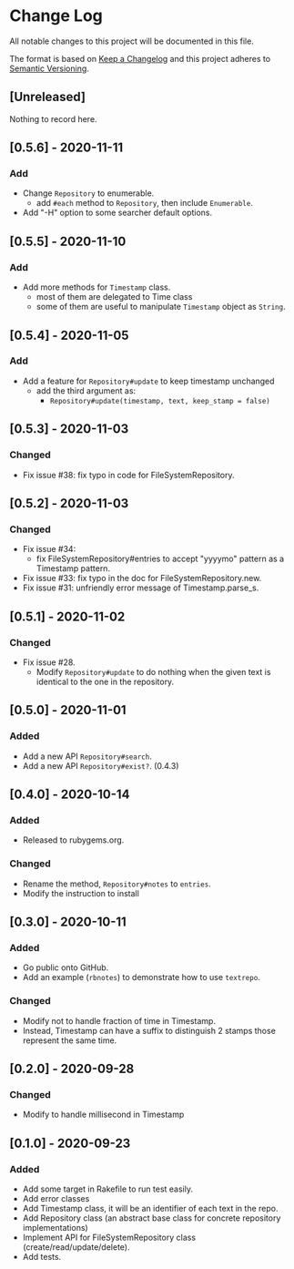 # Change Log
All notable changes to this project will be documented in this file.

The format is based on [Keep a Changelog](https://keepachangelog.com/)
and this project adheres to [Semantic Versioning](https://semver.org/).

## [Unreleased]
Nothing to record here.

## [0.5.6] - 2020-11-11
### Add
- Change `Repository` to enumerable.
  - add `#each` method to `Repository`, then include `Enumerable`.
- Add "-H" option to some searcher default options.

## [0.5.5] - 2020-11-10
### Add
- Add more methods for `Timestamp` class.
  - most of them are delegated to Time class
  - some of them are useful to manipulate `Timestamp` object as
    `String`.

## [0.5.4] - 2020-11-05
### Add
- Add a feature for `Repository#update` to keep timestamp unchanged
  - add the third argument as:
    - `Repository#update(timestamp, text, keep_stamp = false)`

## [0.5.3] - 2020-11-03
### Changed
- Fix issue #38: fix typo in code for FileSystemRepository.

## [0.5.2] - 2020-11-03
### Changed
- Fix issue #34:
  - fix FileSystemRepository#entries to accept "yyyymo" pattern as a
    Timestamp pattern.
- Fix issue #33: fix typo in the doc for FileSystemRepository.new.
- Fix issue #31: unfriendly error message of Timestamp.parse_s.

## [0.5.1] - 2020-11-02
### Changed
- Fix issue #28.
  - Modify `Repository#update` to do nothing when the given text is
    identical to the one in the repository.

## [0.5.0] - 2020-11-01
### Added
- Add a new API `Repository#search`.
- Add a new API `Repository#exist?`. (0.4.3)

## [0.4.0] - 2020-10-14
### Added
- Released to rubygems.org.

### Changed
- Rename the method, `Repository#notes` to `entries`.
- Modify the instruction to install

## [0.3.0] - 2020-10-11
### Added
- Go public onto GitHub.
- Add an example (`rbnotes`) to demonstrate how to use `textrepo`.

### Changed
- Modify not to handle fraction of time in Timestamp.
- Instead, Timestamp can have a suffix to distinguish 2 stamps those
  represent the same time.

## [0.2.0] - 2020-09-28
### Changed
- Modify to handle millisecond in Timestamp

## [0.1.0] - 2020-09-23
### Added
- Add some target in Rakefile to run test easily.
- Add error classes
- Add Timestamp class, it will be an identifier of each text in the repo.
- Add Repository class (an abstract base class for concrete repository
  implementations)
- Implement API for FileSystemRepository class (create/read/update/delete).
- Add tests.

